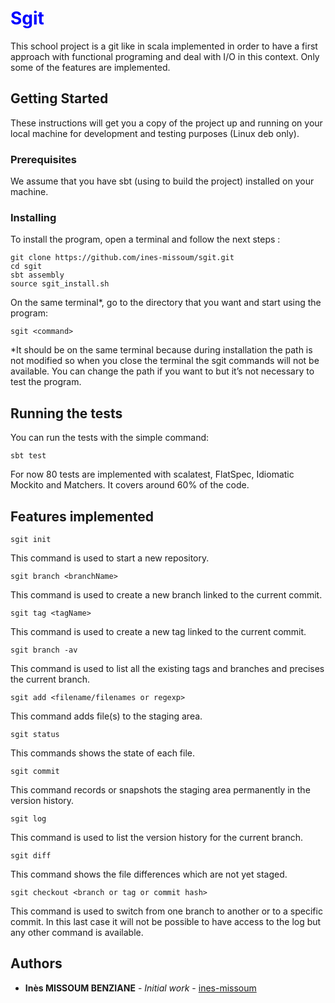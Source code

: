 
# <span style="color:blue"> Sgit</span> 

This school project is a git like in scala implemented in order to have a first approach with functional programing and deal with I/O in this context.
Only some of the features are implemented.

## Getting Started

These instructions will get you a copy of the project up and running on your local machine for development and testing purposes (Linux deb only). 

### Prerequisites

We assume that you have sbt (using to build the project) installed on your machine.


### Installing

To install the program, open a terminal and follow the next steps :


```
git clone https://github.com/ines-missoum/sgit.git
cd sgit
sbt assembly
source sgit_install.sh
```
On the same terminal*, go to the directory that you want and start using the program:

```
sgit <command>
```
*It should be on the same terminal because during installation the path is not modified so when you close the terminal the sgit commands will not be available. You can change the path if you want to but it’s not necessary to test the program.

## Running the tests
You can run the tests with the simple command: 
```
sbt test
```
For now 80 tests are implemented with scalatest, FlatSpec, Idiomatic Mockito and Matchers.
It covers around 60% of the code.


## Features implemented

```
sgit init
```
This command is used to start a new repository.
```
sgit branch <branchName>
```
This command is used to create a new branch linked to the current commit.
```
sgit tag <tagName>
```
This command is used to create a new tag linked to the current commit.
```
sgit branch -av
```
This command is used to list all the existing tags and branches and precises the current branch.
```
sgit add <filename/filenames or regexp>
```
This command adds file(s) to the staging area.
```
sgit status
```
This commands shows the state of each file.
```
sgit commit
```
This command records or snapshots the staging area permanently in the version history.
```
sgit log
```
This command is used to list the version history for the current branch.
```
sgit diff
```
This command shows the file differences which are not yet staged.
```
sgit checkout <branch or tag or commit hash>
```
This command is used to switch from one branch to another or to a specific commit. In this last case it will not be possible to have access to the log but any other command is available.

## Authors

* **Inès MISSOUM BENZIANE** - *Initial work* - [ines-missoum](https://github.com/ines-missoum/)


